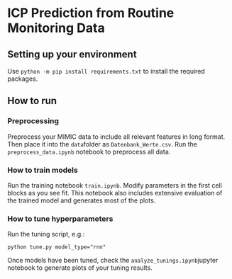# ICP Prediction from Routine Monitoring Data

## Setting up your environment

Use `python -m pip install requirements.txt` to install the required packages.

## How to run

### Preprocessing 
Preprocess your MIMIC data to include all relevant features in long format. Then place it into the `data`folder as `Datenbank_Werte.csv`. Run the `preprocess_data.ipynb` notebook to preprocess all data.

### How to train models

Run the training notebook `train.ipynb`. Modify parameters in the first cell blocks as you see fit. This notebook also includes extensive evaluation of the  trained model and generates most of the plots.


### How to tune hyperparameters

Run the tuning script, e.g.:
```
python tune.py model_type="rnn"
```

Once models have been tuned, check the `analyze_tunings.ipynb`jupyter notebook to generate plots of your tuning results.
